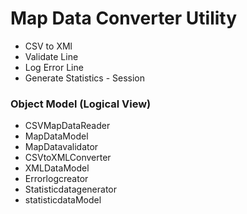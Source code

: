 # Map Data Converter Utility

- CSV to XMl
- Validate Line
- Log Error Line
- Generate Statistics - Session

### Object Model (Logical View)

- CSVMapDataReader
- MapDataModel
- MapDatavalidator
- CSVtoXMLConverter
- XMLDataModel
- Errorlogcreator
- Statisticdatagenerator
- statisticdataModel





<!--stackedit_data:
eyJoaXN0b3J5IjpbMTQ1NDIxNzg0NF19
-->